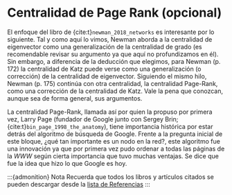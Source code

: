 # Centralidad de Page Rank (opcional)

El enfoque del libro de {cite:t}`newman_2018_networks` es interesante por lo siguiente. Tal y como aquí lo vimos, Newman aborda a la centralidad de eigenvector como una generalización de la centralidad de grado (es recomendable revisar su argumento ya que aquí no profundizamos en él). Sin embargo, a diferencia de la deducción que elegimos, para Newman (p. 172) la centralidad de Katz puede verse como una generalización (o corrección) de la centralidad de eigenvector. Siguiendo el mismo hilo, Newman (p. 175) continúa con otra centralidad, la centralidad Page-Rank, como una corrección de la centralidad de Katz. Vale la pena que conozcan, aunque sea de forma general, sus argumentos.

La centralidad Page-Rank, llamada así por quien la propuso por primera vez, Larry Page (fundador de Google junto con Sergey Brin; {cite:t}`bin_page_1998_the_anatomy`), tiene importancia histórica por estar detrás del algoritmo de búsqueda de Google. Frente a la pregunta inicial de este bloque, ¿qué tan importante es un nodo en la red?, este algoritmo fue una innovación ya que por primera vez pudo ordenar a todas las páginas de la *WWW* según cierta importancia que tuvo muchas ventajas. Se dice que fue la idea que hizo lo que Google es hoy. 

:::{admonition} Nota
Recuerda que todos los libros y artículos citados se pueden descargar desde la [lista de Referencias](../../referencias/referencias.md)
:::